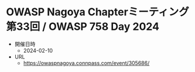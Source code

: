 # OWASP Nagoya Chapterミーティング 第33回 / OWASP 758 Day 2024

- 開催日時
  - 2024-02-10
- URL
  - https://owaspnagoya.connpass.com/event/305686/
